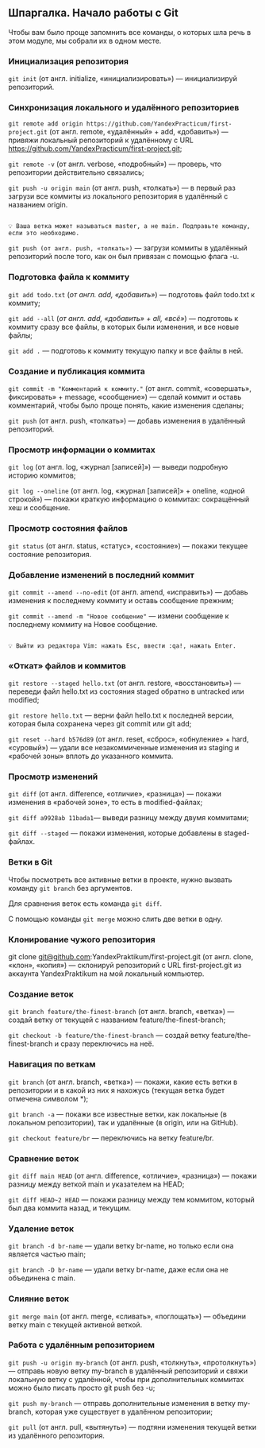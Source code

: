 ## Шпаргалка. Начало работы с Git

Чтобы вам было проще запомнить все команды, о которых шла речь в этом модуле, мы собрали их в одном месте.

### Инициализация репозитория
```git init``` (от англ. initialize, «инициализировать») — инициализируй репозиторий.

### Синхронизация локального и удалённого репозиториев

```git remote add origin https://github.com/YandexPracticum/first-project.git``` (от англ. remote, «удалённый» + add, «добавить») — привяжи локальный репозиторий к удалённому с URL https://github.com/YandexPracticum/first-project.git;

```git remote -v``` (от англ. verbose, «подробный») — проверь, что репозитории действительно связались;

```git push -u origin main``` (от англ. push, «толкать») — в первый раз загрузи все коммиты из локального репозитория в удалённый с названием origin.

```

💡 Ваша ветка может называться master, а не main. Подправьте команду, если это необходимо.

```

```git push (от англ. push, «толкать»)``` — загрузи коммиты в удалённый репозиторий после того, как он был привязан с помощью флага -u.

### Подготовка файла к коммиту
```git add todo.txt``` (*от англ. add, «добавить»*) — подготовь файл todo.txt к коммиту;

```git add --all``` (*от англ. add, «добавить» + all, «всё»*) — подготовь к коммиту сразу все файлы, в которых были изменения, и все новые файлы;

```git add .``` — подготовь к коммиту текущую папку и все файлы в ней.

### Создание и публикация коммита
```git commit -m "Комментарий к коммиту."``` (от англ. commit, «совершать», фиксировать» + message, «сообщение») — сделай коммит и оставь комментарий, чтобы было проще понять, какие изменения сделаны;

```git push``` (от англ. push, «толкать») — добавь изменения в удалённый репозиторий.

### Просмотр информации о коммитах
```git log``` (от англ. log, «журнал [записей]») — выведи подробную историю коммитов;

```git log --oneline``` (от англ. log, «журнал [записей]» + oneline, «одной строкой») — покажи краткую информацию о коммитах: сокращённый хеш и сообщение.

### Просмотр состояния файлов
```git status``` (от англ. status, «статус», «состояние») — покажи текущее состояние репозитория.

### Добавление изменений в последний коммит
```git commit --amend --no-edit``` (от англ. amend, «исправить») — добавь изменения к последнему коммиту и оставь сообщение прежним;

```git commit --amend -m "Новое сообщение"``` — измени сообщение к последнему коммиту на Новое сообщение.

```

💡 Выйти из редактора Vim: нажать Esc, ввести :qa!, нажать Enter.

```

### «Откат» файлов и коммитов
```git restore --staged hello.txt``` (от англ. restore, «восстановить») — переведи файл hello.txt из состояния staged обратно в untracked или modified;

```git restore hello.txt``` — верни файл hello.txt к последней версии, которая была сохранена через git commit или git add;

```git reset --hard b576d89``` (от англ. reset, «сброс», «обнуление» + hard, «суровый») — удали все незакоммиченные изменения из staging и «рабочей зоны» вплоть до указанного коммита.

### Просмотр изменений
`git diff` (от англ. difference, «отличие», «разница») — покажи изменения в «рабочей зоне», то есть в modified-файлах;

`git diff a9928ab 11bada1`— выведи разницу между двумя коммитами;

`git diff --staged` — покажи изменения, которые добавлены в staged-файлах.

### Ветки в Git 

Чтобы посмотреть все активные ветки в проекте, нужно вызвать команду `git branch` без аргументов. 

Для сравнения веток есть команда `git diff`.

С помощью команды `git merge` можно слить две ветки в одну. 

### Клонирование чужого репозитория

git clone git@github.com:YandexPraktikum/first-project.git (от англ. clone, «клон», «копия») — склонируй репозиторий с URL first-project.git из аккаунта YandexPraktikum на мой локальный компьютер.

### Создание веток

`git branch feature/the-finest-branch` (от англ. branch, «ветка») — создай ветку от текущей с названием feature/the-finest-branch;

`git checkout -b feature/the-finest-branch` — создай ветку feature/the-finest-branch и сразу переключись на неё.


### Навигация по веткам

`git branch` (от англ. branch, «ветка») — покажи, какие есть ветки в репозитории и в какой из них я нахожусь (текущая ветка будет отмечена символом *);

`git branch -a` — покажи все известные ветки, как локальные (в локальном репозитории), так и удалённые (в origin, или на GitHub).

`git checkout feature/br` — переключись на ветку feature/br.


### Сравнение веток

`git diff main HEAD` (от англ. difference, «отличие», «разница») — покажи разницу между веткой main и указателем на HEAD;

`git diff HEAD~2 HEAD` — покажи разницу между тем коммитом, который был два коммита назад, и текущим.


### Удаление веток

`git branch -d br-name` — удали ветку br-name, но только если она является частью main;

`git branch -D br-name` — удали ветку br-name, даже если она не объединена с main.


### Слияние веток

`git merge main` (от англ. merge, «сливать», «поглощать») — объедини ветку main с текущей активной веткой. 


### Работа с удалённым репозиторием

`git push -u origin my-branch` (от англ. push, «толкнуть», «протолкнуть») — отправь новую ветку my-branch в удалённый репозиторий и свяжи локальную ветку с удалённой, чтобы при дополнительных коммитах можно было писать просто git push без -u;

`git push my-branch` — отправь дополнительные изменения в ветку my-branch, которая уже существует в удалённом репозитории;

`git pull` (от англ. pull, «вытянуть») — подтяни изменения текущей ветки из удалённого репозитория.


